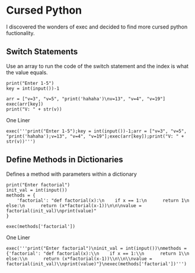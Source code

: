 # Cursed Python

I discovered the wonders of exec and decided to find more cursed python fuctionality.

## Switch Statements

Use an array to run the code of the switch statement and the index is what the value equals.
```
print("Enter 1-5")
key = int(input())-1

arr = ["v=3", "v=5", "print('hahaha')\nv=13", "v=4", "v=19"]
exec(arr[key])
print("V: " + str(v))

```

One Liner
```
exec('''print("Enter 1-5");key = int(input())-1;arr = ["v=3", "v=5", "print('hahaha');v=13", "v=4", "v=19"];exec(arr[key]);print("V: " + str(v))''')
```

## Define Methods in Dictionaries

Defines a method with parameters within a dictionary
```
print("Enter factorial")
init_val = int(input())
methods = {
    'factorial': "def factorial(x):\n    if x == 1:\n      return 1\n    else:\n      return (x*factorial(x-1))\n\n\nvalue = factorial(init_val)\nprint(value)"
}

exec(methods['factorial'])
```

One Liner
```
exec('''print("Enter factorial")\ninit_val = int(input())\nmethods = {'factorial': "def factorial(x):\\n    if x == 1:\\n      return 1\\n    else:\\n      return (x*factorial(x-1))\\n\\n\\nvalue = factorial(init_val)\\nprint(value)"}\nexec(methods['factorial'])''')
```